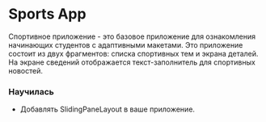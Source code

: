 # Sports App

Спортивное приложение - это базовое приложение для ознакомления начинающих студентов с адаптивными макетами. 
Это приложение состоит из двух фрагментов: списка спортивных тем и экрана деталей. На экране сведений отображается текст-заполнитель для спортивных новостей.

### Научилась
- Добавлять SlidingPaneLayout в ваше приложение.
